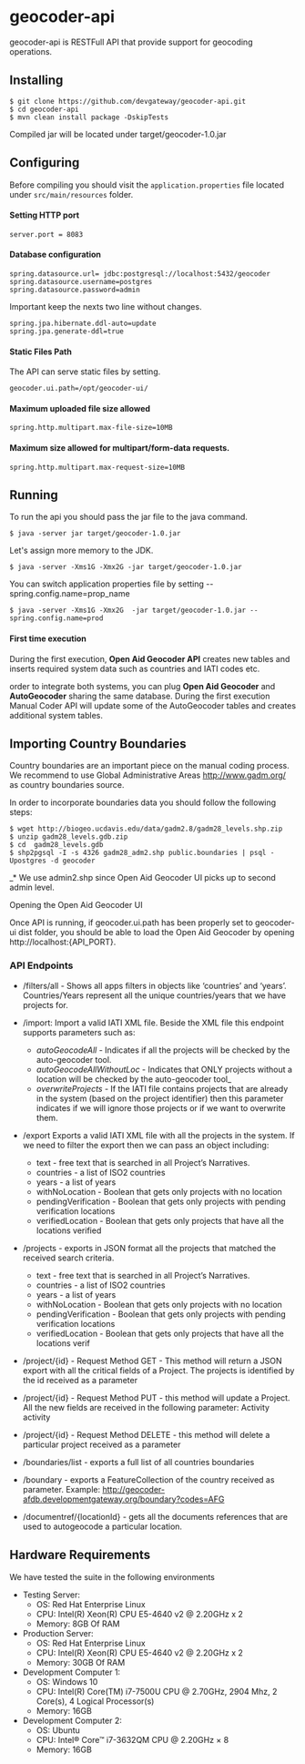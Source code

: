 # geocoder-api

geocoder-api is RESTFull API that provide support for geocoding operations.  

## Installing

    $ git clone https://github.com/devgateway/geocoder-api.git
    $ cd geocoder-api
    $ mvn clean install package -DskipTests

Compiled jar will be located under target/geocoder-1.0.jar


## Configuring
Before compiling you should visit the `application.properties` file located under `src/main/resources` folder.

#### Setting HTTP port
    
    server.port = 8083

#### Database configuration

    spring.datasource.url= jdbc:postgresql://localhost:5432/geocoder
    spring.datasource.username=postgres
    spring.datasource.password=admin

Important keep the nexts two line without changes.

    spring.jpa.hibernate.ddl-auto=update
    spring.jpa.generate-ddl=true

####  Static Files Path
The API can serve static files by setting.
 
    geocoder.ui.path=/opt/geocoder-ui/

#### Maximum uploaded file size allowed

    spring.http.multipart.max-file-size=10MB

#### Maximum size allowed for multipart/form-data requests.

    spring.http.multipart.max-request-size=10MB

## Running 

To run the api you should pass the jar file to the java command.

    $ java -server jar target/geocoder-1.0.jar

Let's assign more memory to the JDK.

	$ java -server -Xms1G -Xmx2G -jar target/geocoder-1.0.jar

You can switch application properties file by setting --spring.config.name=prop_name

    $ java -server -Xms1G -Xmx2G  -jar target/geocoder-1.0.jar --spring.config.name=prod


#### First time execution
During the first execution, **Open Aid Geocoder API** creates new tables and inserts required system  data such as countries and IATI codes etc.

order to integrate both systems, you can plug **Open Aid Geocoder** and **AutoGeocoder** sharing the same database. 
During the first execution Manual Coder API will update some of the AutoGeocoder tables and creates additional system tables.


## Importing Country Boundaries 

Country boundaries are an important piece on the manual coding process. We recommend to use Global Administrative Areas 
http://www.gadm.org/ as country boundaries source. 

In order to incorporate boundaries data you should follow the following steps:

    $ wget http://biogeo.ucdavis.edu/data/gadm2.8/gadm28_levels.shp.zip
    $ unzip gadm28_levels.gdb.zip
    $ cd  gadm28_levels.gdb
    $ shp2pgsql -I -s 4326 gadm28_adm2.shp public.boundaries | psql -Upostgres -d geocoder

_* We use admin2.shp since Open Aid Geocoder UI  picks up to second admin level.

Opening the Open Aid Geocoder UI

Once API is running, if geocoder.ui.path has been properly set to geocoder-ui dist folder, you should be able to load the Open Aid Geocoder by opening http://localhost:{API_PORT}.


### API Endpoints

* /filters/all -
    Shows all apps filters in objects like ‘countries’ and ‘years’. 
    Countries/Years represent all the unique countries/years that we have projects for.

* /import: Import a valid IATI XML file. Beside the XML file this endpoint supports parameters such as: 
    * _autoGeocodeAll_ - Indicates if all the projects will be checked by the auto-geocoder tool. 
    * _autoGeocodeAllWithoutLoc_ - Indicates that ONLY projects without a location will be checked by the auto-geocoder tool_
    * _overwriteProjects_  - If the IATI file contains projects that are already in the system (based on the project identifier) then this parameter indicates if we will ignore those projects or if we want to overwrite them.

* /export  Exports a valid IATI XML file with all the projects in the system. If we need to filter the export then we can pass an object including:
	
	* text - free text that is searched in all Project’s Narratives.
	* countries - a list of ISO2 countries
	* years - a list of years
	* withNoLocation - Boolean that gets only projects with no location
	* pendingVerification - Boolean that gets only projects with pending verification locations
	* verifiedLocation - Boolean that gets only projects that have all the locations verified

* /projects - exports in JSON format all the projects that matched the received search criteria.
    * text - free text that is searched in all Project’s Narratives.
    * countries - a list of ISO2 countries
    * years - a list of years
    * withNoLocation - Boolean that gets only projects with no location
    * pendingVerification - Boolean that gets only projects with pending verification locations
    * verifiedLocation - Boolean that gets only projects that have all the locations verif

* /project/{id} - Request Method GET - This method will return a JSON export with all the critical fields of a Project. The projects is identified by the id received as a parameter

* /project/{id} - Request Method PUT - this method will update a Project. All the new fields are received in the following parameter:
Activity activity

* /project/{id} - Request Method DELETE - this method will delete a particular project received as a parameter

* /boundaries/list - exports a full list of all countries boundaries

* /boundary - exports a FeatureCollection of the country received as parameter. Example:
http://geocoder-afdb.developmentgateway.org/boundary?codes=AFG

* /documentref/{locationId} - gets all the documents references that are used to autogeocode a particular location.


## Hardware Requirements
We have tested the suite in the following environments

* Testing Server:
    * OS: Red Hat Enterprise Linux
    * CPU:  Intel(R) Xeon(R) CPU E5-4640 v2 @ 2.20GHz x 2
    * Memory: 8GB Of RAM
* Production Server:
    * OS: Red Hat Enterprise Linux
    * CPU:  Intel(R) Xeon(R) CPU E5-4640 v2 @ 2.20GHz x 2
    * Memory: 30GB Of RAM
* Development Computer 1:
    * OS: Windows 10
    * CPU: Intel(R) Core(TM) i7-7500U CPU @ 2.70GHz, 2904 Mhz, 2 Core(s), 4 Logical Processor(s)
    * Memory: 16GB
* Development Computer 2:
    * OS: Ubuntu
    * CPU: Intel® Core™ i7-3632QM CPU @ 2.20GHz × 8
    * Memory: 16GB

